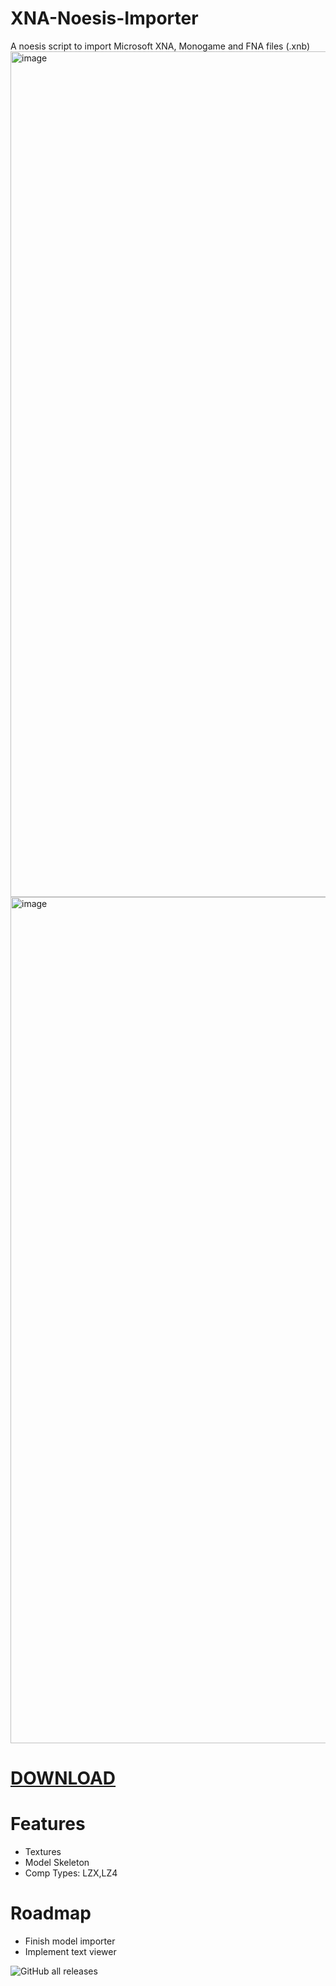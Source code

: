 # XNA-Noesis-Importer
A noesis script to import Microsoft XNA, Monogame and FNA files (.xnb)
<img width="1593" height="1353" alt="image" src="https://github.com/user-attachments/assets/22a76a9f-9ac6-4949-b56b-8ad3a605605e" />
<img width="1591" height="1354" alt="image" src="https://github.com/user-attachments/assets/0b4cb193-6506-42f7-a792-18e35d9c7217" />

# [DOWNLOAD](https://github.com/ExIfDev/XNA-Noesis-Importer/releases/latest)
# Features
- Textures
- Model Skeleton
- Comp Types: LZX,LZ4
# Roadmap
- Finish model importer
- Implement text viewer

![GitHub all releases](https://img.shields.io/github/downloads/ExIfDev/XNA-Noesis-Importer/total?style=for-the-badge)
